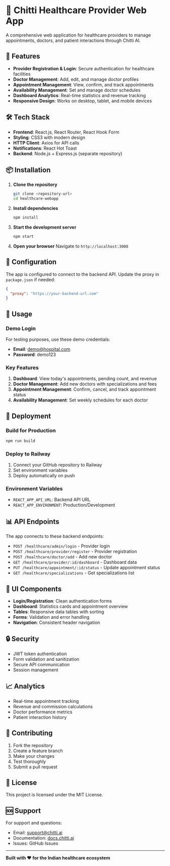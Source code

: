 # 🏥 Chitti Healthcare Provider Web App

A comprehensive web application for healthcare providers to manage appointments, doctors, and patient interactions through Chitti AI.

## 🚀 Features

- **Provider Registration & Login**: Secure authentication for healthcare facilities
- **Doctor Management**: Add, edit, and manage doctor profiles
- **Appointment Management**: View, confirm, and track appointments
- **Availability Management**: Set and manage doctor schedules
- **Dashboard Analytics**: Real-time statistics and revenue tracking
- **Responsive Design**: Works on desktop, tablet, and mobile devices

## 🛠️ Tech Stack

- **Frontend**: React.js, React Router, React Hook Form
- **Styling**: CSS3 with modern design
- **HTTP Client**: Axios for API calls
- **Notifications**: React Hot Toast
- **Backend**: Node.js + Express.js (separate repository)

## 📦 Installation

1. **Clone the repository**
   ```bash
   git clone <repository-url>
   cd healthcare-webapp
   ```

2. **Install dependencies**
   ```bash
   npm install
   ```

3. **Start the development server**
   ```bash
   npm start
   ```

4. **Open your browser**
   Navigate to `http://localhost:3000`

## 🔧 Configuration

The app is configured to connect to the backend API. Update the proxy in `package.json` if needed:

```json
{
  "proxy": "https://your-backend-url.com"
}
```

## 📱 Usage

### Demo Login
For testing purposes, use these demo credentials:
- **Email**: demo@hospital.com
- **Password**: demo123

### Key Features

1. **Dashboard**: View today's appointments, pending count, and revenue
2. **Doctor Management**: Add new doctors with specializations and fees
3. **Appointment Management**: Confirm, cancel, and track appointment status
4. **Availability Management**: Set weekly schedules for each doctor

## 🚀 Deployment

### Build for Production
```bash
npm run build
```

### Deploy to Railway
1. Connect your GitHub repository to Railway
2. Set environment variables
3. Deploy automatically on push

### Environment Variables
- `REACT_APP_API_URL`: Backend API URL
- `REACT_APP_ENVIRONMENT`: Production/Development

## 📊 API Endpoints

The app connects to these backend endpoints:

- `POST /healthcare/admin/login` - Provider login
- `POST /healthcare/provider/register` - Provider registration
- `POST /healthcare/doctor/add` - Add new doctor
- `GET /healthcare/provider/:id/dashboard` - Dashboard data
- `PUT /healthcare/appointment/:id/status` - Update appointment status
- `GET /healthcare/specializations` - Get specializations list

## 🎨 UI Components

- **Login/Registration**: Clean authentication forms
- **Dashboard**: Statistics cards and appointment overview
- **Tables**: Responsive data tables with sorting
- **Forms**: Validation and error handling
- **Navigation**: Consistent header navigation

## 🔒 Security

- JWT token authentication
- Form validation and sanitization
- Secure API communication
- Session management

## 📈 Analytics

- Real-time appointment tracking
- Revenue and commission calculations
- Doctor performance metrics
- Patient interaction history

## 🤝 Contributing

1. Fork the repository
2. Create a feature branch
3. Make your changes
4. Test thoroughly
5. Submit a pull request

## 📄 License

This project is licensed under the MIT License.

## 🆘 Support

For support and questions:
- Email: support@chitti.ai
- Documentation: [docs.chitti.ai](https://docs.chitti.ai)
- Issues: GitHub Issues

---

**Built with ❤️ for the Indian healthcare ecosystem** 